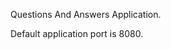 Questions And Answers Application.
                                                  
Default application port is 8080.